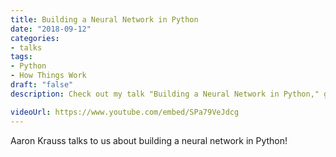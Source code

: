 ```yaml
---
title: Building a Neural Network in Python
date: "2018-09-12"
categories:
- talks
tags:
- Python
- How Things Work
draft: "false"
description: Check out my talk "Building a Neural Network in Python," given on 2018-09-12.

videoUrl: https://www.youtube.com/embed/SPa79VeJdcg
---
```

Aaron Krauss talks to us about building a neural network in Python!
